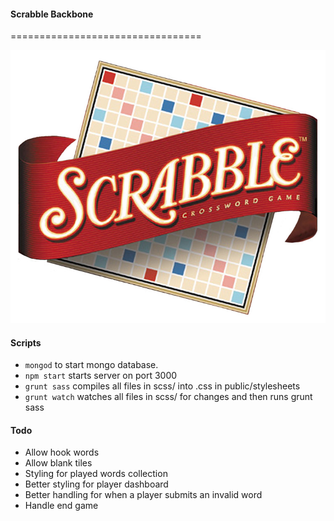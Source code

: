 #### Scrabble Backbone
=================================

![scrabble-logo](https://github.com/dwatson62/scrabble-backbone/blob/master/public/images/scrabble-logo.jpg)

#### Scripts

- ```mongod``` to start mongo database.
- ```npm start``` starts server on port 3000
- ```grunt sass``` compiles all files in scss/ into .css in public/stylesheets
- ```grunt watch``` watches all files in scss/ for changes and then runs grunt sass

#### Todo

- Allow hook words
- Allow blank tiles
- Styling for played words collection
- Better styling for player dashboard
- Better handling for when a player submits an invalid word
- Handle end game
